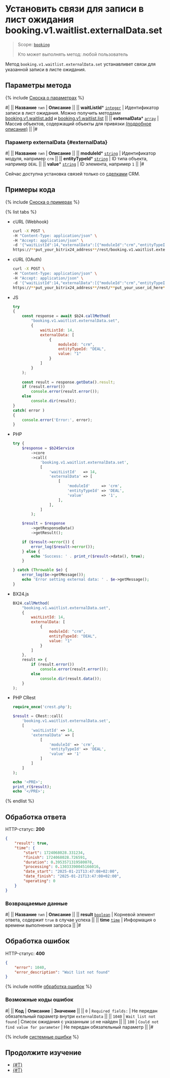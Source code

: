 # Установить связи для записи в лист ожидания booking.v1.waitlist.externalData.set

> Scope: [`booking`](../../../scopes/permissions.md)
>
> Кто может выполнять метод: любой пользователь

Метод `booking.v1.waitlist.externalData.set` устанавливет связи для указанной записи в листе ожидания. 

## Параметры метода

{% include [Сноска о параметрах](../../../../_includes/required.md) %}

#|
|| **Название**
`тип` | **Описание** ||
|| **waitListId***
[`integer`](../../../data-types.md) | Идентификатор записи в лист ожидания. 
Можно получить методами [booking.v1.waitlist.add](../booking-v1-waitlist-add.md) и [booking.v1.waitlist.list](../booking-v1-waitlist-list.md) ||
|| **externalData***
[`array`](../../../data-types.md) | Массив объектов, содержащий объекты для привязки [(подробное описание)](#externalData) ||
|#

### Параметр externalData {#externalData}

#|
|| **Название**
`тип` | **Описание** ||
|| **moduleId***
[`string`](../../../data-types.md) | Идентификатор модуля, например `crm` ||
|| **entityTypeId***
[`string`](../../../data-types.md) | ID типа объекта, например `DEAL` ||
|| **value***
[`string`](../../../data-types.md) | ID элемента, например `1` ||
|#

Сейчас доступна установка связей только со [сделками](../../../crm/deals/index.md) CRM.

## Примеры кода

{% include [Сноска о примерах](../../../../_includes/examples.md) %}

{% list tabs %}

- cURL (Webhook)

    ```bash
    curl -X POST \
    -H "Content-Type: application/json" \
    -H "Accept: application/json" \
    -d '{"waitListId":14,"externalData":[{"moduleId":"crm","entityTypeId":"DEAL","value":"1"}],"auth":"**put_access_token_here**"}' \
    https://**put_your_bitrix24_address**/rest/booking.v1.waitlist.externalData.set
    ```

- cURL (OAuth)

    ```bash
    curl -X POST \
    -H "Content-Type: application/json" \
    -H "Accept: application/json" \
    -d '{"waitListId":14,"externalData":[{"moduleId":"crm","entityTypeId":"DEAL","value":"1"}]}' \
    https://**put_your_bitrix24_address**/rest/**put_your_user_id_here**/**put_your_webbhook_here**/booking.v1.waitlist.externalData.set
    ```

- JS


    ```js
    try
    {
    	const response = await $b24.callMethod(
    		"booking.v1.waitlist.externalData.set",
    		{
    			waitListId: 14,
    			externalData: [
    				{
    					moduleId: "crm",
    					entityTypeId: "DEAL",
    					value: "1"
    				}
    			]
    		}
    	);
    	
    	const result = response.getData().result;
    	if (result.error())
    		console.error(result.error());
    	else
    		console.dir(result);
    }
    catch( error )
    {
    	console.error('Error:', error);
    }
    ```

- PHP


    ```php
    try {
        $response = $b24Service
            ->core
            ->call(
                'booking.v1.waitlist.externalData.set',
                [
                    'waitListId'   => 14,
                    'externalData' => [
                        [
                            'moduleId'     => 'crm',
                            'entityTypeId' => 'DEAL',
                            'value'        => '1',
                        ],
                    ],
                ]
            );
    
        $result = $response
            ->getResponseData()
            ->getResult();
    
        if ($result->error()) {
            error_log($result->error());
        } else {
            echo 'Success: ' . print_r($result->data(), true);
        }
    
    } catch (Throwable $e) {
        error_log($e->getMessage());
        echo 'Error setting external data: ' . $e->getMessage();
    }
    ```

- BX24.js

    ```js
    BX24.callMethod(
        "booking.v1.waitlist.externalData.set",
        {
            waitListId: 14,
            externalData: [
                {
                    moduleId: "crm",
                    entityTypeId: "DEAL",
                    value: "1"
                }
            ]
        },
        result => {
            if (result.error())
                console.error(result.error());
            else
                console.dir(result.data());
        }
    );
    ```

- PHP CRest

    ```php
    require_once('crest.php');

    $result = CRest::call(
        'booking.v1.waitlist.externalData.set',
        [
            'waitListId' => 14,
            'externalData' => [
                [
                    'moduleId' => 'crm',
                    'entityTypeId' => 'DEAL',
                    'value' => '1'
                ]
            ]
        ]
    );

    echo '<PRE>';
    print_r($result);
    echo '</PRE>';
    ```

{% endlist %}

## Обработка ответа

HTTP-статус: **200**

```json
{
    "result": true,
    "time": {
        "start": 1724068028.331234,
        "finish": 1724068028.726591,
        "duration": 0.3953571319580078,
        "processing": 0.13033390045166016,
        "date_start": "2025-01-21T13:47:08+02:00",
        "date_finish": "2025-01-21T13:47:08+02:00",
        "operating": 0
    }
}
```

### Возвращаемые данные

#|
|| **Название**
`тип` | **Описание** ||
|| **result**
[`boolean`](../../../data-types.md) | Корневой элемент ответа, содержит `true` в случае успеха ||
|| **time**
[`time`](../../../data-types.md#time) | Информация о времени выполнения запроса ||
|#

## Обработка ошибок

HTTP-статус: **400**

```json
{
    "error": 1040,
    "error_description": "Wait list not found"
}
```

{% include notitle [обработка ошибок](../../../../_includes/error-info.md) %}

### Возможные коды ошибок

#|
|| **Код** | **Описание** | **Значение** ||
|| `0` | `Required fields:` | Не передан обязательный параметр внутри `externalData` ||
|| `1040` | `Wait list not found` | Список ожидания с указанным `id` не найден ||
|| `100` | `Could not find value for parameter` | Не передан обязательный параметр ||
|#

{% include [системные ошибки](../../../../_includes/system-errors.md) %}

## Продолжите изучение

- [{#T}](./booking-v1-waitlist-externaldata-unset.md)
- [{#T}](./booking-v1-waitlist-externaldata-list.md)
